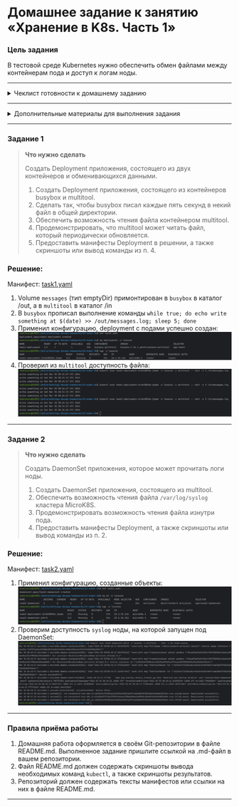# Домашнее задание к занятию «Хранение в K8s. Часть 1»

### Цель задания

В тестовой среде Kubernetes нужно обеспечить обмен файлами между контейнерам пода и доступ к логам ноды.

------

<details>
<summary>Чеклист готовности к домашнему заданию</summary>

1. Установленное K8s-решение (например, MicroK8S).
2. Установленный локальный kubectl.
3. Редактор YAML-файлов с подключенным GitHub-репозиторием.

</details>

------

<details>
<summary>Дополнительные материалы для выполнения задания</summary>

1. [Инструкция по установке MicroK8S](https://microk8s.io/docs/getting-started).
2. [Описание Volumes](https://kubernetes.io/docs/concepts/storage/volumes/).
3. [Описание Multitool](https://github.com/wbitt/Network-MultiTool).

</details>

------

### Задание 1 

> **Что нужно сделать**
> 
> Создать Deployment приложения, состоящего из двух контейнеров и обменивающихся данными.
> 
> 1. Создать Deployment приложения, состоящего из контейнеров busybox и multitool.
> 2. Сделать так, чтобы busybox писал каждые пять секунд в некий файл в общей директории.
> 3. Обеспечить возможность чтения файла контейнером multitool.
> 4. Продемонстрировать, что multitool может читать файл, который периодически обновляется.
> 5. Предоставить манифесты Deployment в решении, а также скриншоты или вывод команды из п. 4.

### Решение:

Манифест: [task1.yaml](task1.yaml)

1. Volume `messages` (тип emptyDir) примонтирован в `busybox` в каталог /out, а в `multitool` в каталог /in
2. В `busybox` прописал выполнение команды `while true; do echo write something at $(date) >> /out/messages.log; sleep 5; done`
3. Применил конфигурацию, deployment с подами успешно создан:
![](img/01.png)
4. Проверил из `multitool` доступность файла:
![](img/02.png)

------

### Задание 2

> **Что нужно сделать**
> 
> Создать DaemonSet приложения, которое может прочитать логи ноды.
> 
> 1. Создать DaemonSet приложения, состоящего из multitool.
> 2. Обеспечить возможность чтения файла `/var/log/syslog` кластера MicroK8S.
> 3. Продемонстрировать возможность чтения файла изнутри пода.
> 4. Предоставить манифесты Deployment, а также скриншоты или вывод команды из п. 2.

### Решение:

Манифест: [task2.yaml](task2.yaml)

1. Применил конфигурацию, созданные объекты:
![](img/03.png)
2. Проверим доступность `syslog` ноды, на которой запущен под DaemonSet:
![](img/04.png)

------

### Правила приёма работы

1. Домашняя работа оформляется в своём Git-репозитории в файле README.md. Выполненное задание пришлите ссылкой на .md-файл в вашем репозитории.
2. Файл README.md должен содержать скриншоты вывода необходимых команд `kubectl`, а также скриншоты результатов.
3. Репозиторий должен содержать тексты манифестов или ссылки на них в файле README.md.

------
